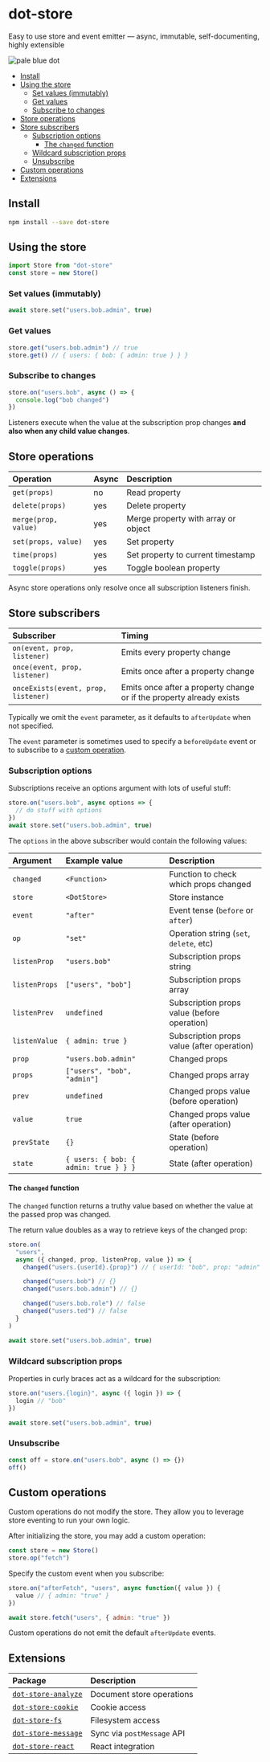 # dot-store

Easy to use store and event emitter — async, immutable, self-documenting, highly extensible

![pale blue dot](https://qph.fs.quoracdn.net/main-qimg-347d2c178e6bf511ee5b91e8276c79fa)

<!-- START doctoc generated TOC please keep comment here to allow auto update -->
<!-- DON'T EDIT THIS SECTION, INSTEAD RE-RUN doctoc TO UPDATE -->

- [Install](#install)
- [Using the store](#using-the-store)
  - [Set values (immutably)](#set-values-immutably)
  - [Get values](#get-values)
  - [Subscribe to changes](#subscribe-to-changes)
- [Store operations](#store-operations)
- [Store subscribers](#store-subscribers)
  - [Subscription options](#subscription-options)
    - [The `changed` function](#the-changed-function)
  - [Wildcard subscription props](#wildcard-subscription-props)
  - [Unsubscribe](#unsubscribe)
- [Custom operations](#custom-operations)
- [Extensions](#extensions)

<!-- END doctoc generated TOC please keep comment here to allow auto update -->

## Install

```bash
npm install --save dot-store
```

## Using the store

```js
import Store from "dot-store"
const store = new Store()
```

### Set values (immutably)

```js
await store.set("users.bob.admin", true)
```

### Get values

```js
store.get("users.bob.admin") // true
store.get() // { users: { bob: { admin: true } } }
```

### Subscribe to changes

```js
store.on("users.bob", async () => {
  console.log("bob changed")
})
```

Listeners execute when the value at the subscription prop changes **and also when any child value changes**.

## Store operations

| Operation            | Async | Description                         |
| :------------------- | :---- | :---------------------------------- |
| `get(props)`         | no    | Read property                       |
| `delete(props)`      | yes   | Delete property                     |
| `merge(prop, value)` | yes   | Merge property with array or object |
| `set(props, value)`  | yes   | Set property                        |
| `time(props)`        | yes   | Set property to current timestamp   |
| `toggle(props)`      | yes   | Toggle boolean property             |

Async store operations only resolve once all subscription listeners finish.

## Store subscribers

| Subscriber                          | Timing                                                               |
| :---------------------------------- | :------------------------------------------------------------------- |
| `on(event, prop, listener)`         | Emits every property change                                          |
| `once(event, prop, listener)`       | Emits once after a property change                                   |
| `onceExists(event, prop, listener)` | Emits once after a property change or if the property already exists |

Typically we omit the `event` parameter, as it defaults to `afterUpdate` when not specified.

The `event` parameter is sometimes used to specify a `beforeUpdate` event or to subscribe to a [custom operation](#custom-operations).

### Subscription options

Subscriptions receive an options argument with lots of useful stuff:

```js
store.on("users.bob", async options => {
  // do stuff with options
})
await store.set("users.bob.admin", true)
```

The `options` in the above subscriber would contain the following values:

| Argument      | Example value                         | Description                                 |
| :------------ | :------------------------------------ | :------------------------------------------ |
| `changed`     | `<Function>`                          | Function to check which props changed       |
| `store`       | `<DotStore>`                          | Store instance                              |
| `event`       | `"after"`                             | Event tense (`before` or `after`)           |
| `op`          | `"set"`                               | Operation string (`set`, `delete`, etc)     |
| `listenProp`  | `"users.bob"`                         | Subscription props string                   |
| `listenProps` | `["users", "bob"]`                    | Subscription props array                    |
| `listenPrev`  | `undefined`                           | Subscription props value (before operation) |
| `listenValue` | `{ admin: true }`                     | Subscription props value (after operation)  |
| `prop`        | `"users.bob.admin"`                   | Changed props                               |
| `props`       | `["users", "bob", "admin"]`           | Changed props array                         |
| `prev`        | `undefined`                           | Changed props value (before operation)      |
| `value`       | `true`                                | Changed props value (after operation)       |
| `prevState`   | `{}`                                  | State (before operation)                    |
| `state`       | `{ users: { bob: { admin: true } } }` | State (after operation)                     |

#### The `changed` function

The `changed` function returns a truthy value based on whether the value at the passed prop was changed.

The return value doubles as a way to retrieve keys of the changed prop:

```js
store.on(
  "users",
  async ({ changed, prop, listenProp, value }) => {
    changed("users.{userId}.{prop}") // { userId: "bob", prop: "admin" }

    changed("users.bob") // {}
    changed("users.bob.admin") // {}

    changed("users.bob.role") // false
    changed("users.ted") // false
  }
)

await store.set("users.bob.admin", true)
```

### Wildcard subscription props

Properties in curly braces act as a wildcard for the subscription:

```js
store.on("users.{login}", async ({ login }) => {
  login // "bob"
})

await store.set("users.bob.admin", true)
```

### Unsubscribe

```js
const off = store.on("users.bob", async () => {})
off()
```

## Custom operations

Custom operations do not modify the store. They allow you to leverage store eventing to run your own logic.

After initializing the store, you may add a custom operation:

```js
const store = new Store()
store.op("fetch")
```

Specify the custom event when you subscribe:

```js
store.on("afterFetch", "users", async function({ value }) {
  value // { admin: "true" }
})

await store.fetch("users", { admin: "true" })
```

Custom operations do not emit the default `afterUpdate` events.

## Extensions

| Package                                                                                                 | Description                |
| :------------------------------------------------------------------------------------------------------ | :------------------------- |
| [`dot-store-analyze`](https://github.com/invrs/dot-store/tree/master/packages/dot-store-analyze#readme) | Document store operations  |
| [`dot-store-cookie`](https://github.com/invrs/dot-store/tree/master/packages/dot-store-cookie#readme)   | Cookie access              |
| [`dot-store-fs`](https://github.com/invrs/dot-store/tree/master/packages/dot-store-fs#readme)           | Filesystem access          |
| [`dot-store-message`](https://github.com/invrs/dot-store/tree/master/packages/dot-store-message#readme) | Sync via `postMessage` API |
| [`dot-store-react`](https://github.com/invrs/dot-store/tree/master/packages/dot-store-react#readme)     | React integration          |
